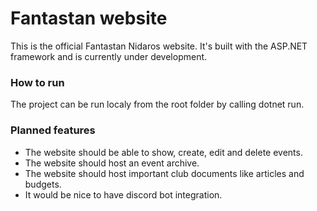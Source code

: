 # Fantastan website
This is the official Fantastan Nidaros website.
It's built with the ASP.NET framework and is currently under development.

### How to run
The project can be run localy from the root folder by calling dotnet run.

### Planned features
- The website should be able to show, create, edit and delete events.
- The website should host an event archive.
- The website should host important club documents like articles and budgets.
- It would be nice to have discord bot integration.
